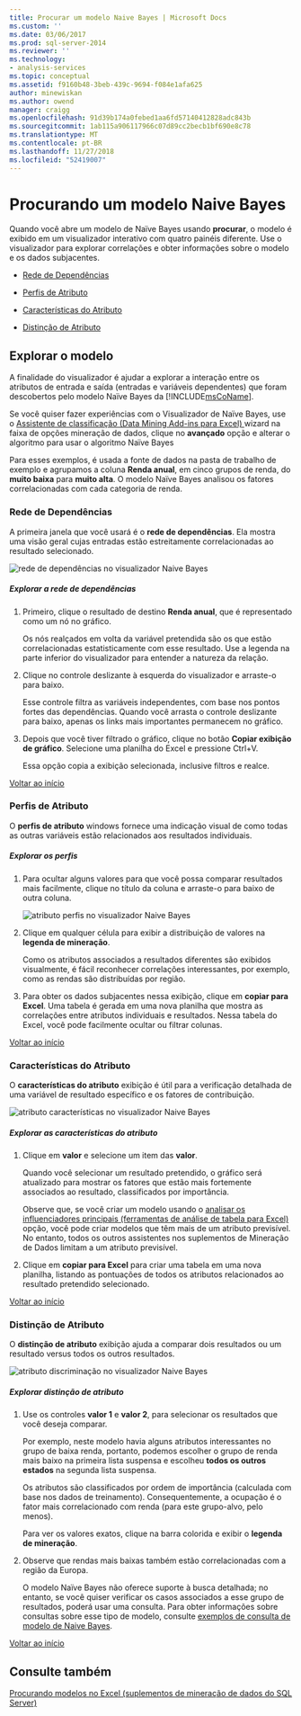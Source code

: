```yaml
---
title: Procurar um modelo Naive Bayes | Microsoft Docs
ms.custom: ''
ms.date: 03/06/2017
ms.prod: sql-server-2014
ms.reviewer: ''
ms.technology:
- analysis-services
ms.topic: conceptual
ms.assetid: f9160b48-3beb-439c-9694-f084e1afa625
author: minewiskan
ms.author: owend
manager: craigg
ms.openlocfilehash: 91d39b174a0febed1aa6fd57140412828adc843b
ms.sourcegitcommit: 1ab115a906117966c07d89cc2becb1bf690e8c78
ms.translationtype: MT
ms.contentlocale: pt-BR
ms.lasthandoff: 11/27/2018
ms.locfileid: "52419007"
---
```

# <a name="browsing-a-naive-bayes-model"></a>Procurando um modelo Naive Bayes
  Quando você abre um modelo de Naïve Bayes usando **procurar**, o modelo é exibido em um visualizador interativo com quatro painéis diferente. Use o visualizador para explorar correlações e obter informações sobre o modelo e os dados subjacentes.  
  
-   [Rede de Dependências](#bkmk_DepNet)  
  
-   [Perfis de Atributo](#bkmk_AttProf)  
  
-   [Características do Atributo](#bkmk_AttChar)  
  
-   [Distinção de Atributo](#bkmk_AttDisc)  
  
##  <a name="BKMK_Tabs"></a> Explorar o modelo  
 A finalidade do visualizador é ajudar a explorar a interação entre os atributos de entrada e saída (entradas e variáveis dependentes) que foram descobertos pelo modelo Naïve Bayes da [!INCLUDE[msCoName](../includes/msconame-md.md)].  
  
 Se você quiser fazer experiências com o Visualizador de Naïve Bayes, use o [Assistente de classificação &#40;Data Mining Add-ins para Excel&#41; ](classify-wizard-data-mining-add-ins-for-excel.md) wizard na faixa de opções mineração de dados, clique no **avançado** opção e alterar o algoritmo para usar o algoritmo Naïve Bayes  
  
 Para esses exemplos, é usada a fonte de dados na pasta de trabalho de exemplo e agrupamos a coluna **Renda anual**, em cinco grupos de renda, do **muito baixa** para **muito alta**. O modelo Naïve Bayes analisou os fatores correlacionadas com cada categoria de renda.  
  
###  <a name="bkmk_DepNet"></a> Rede de Dependências  
 A primeira janela que você usará é o **rede de dependências**. Ela mostra uma visão geral cujas entradas estão estreitamente correlacionadas ao resultado selecionado.  
  
 ![rede de dependências no visualizador Naive Bayes](media/dm13-nb.gif "rede de dependências no visualizador Naive Bayes")  
  
##### <a name="explore-the-dependency-network"></a>Explorar a rede de dependências  
  
1.  Primeiro, clique o resultado de destino **Renda anual**, que é representado como um nó no gráfico.  
  
     Os nós realçados em volta da variável pretendida são os que estão correlacionadas estatisticamente com esse resultado. Use a legenda na parte inferior do visualizador para entender a natureza da relação.  
  
2.  Clique no controle deslizante à esquerda do visualizador e arraste-o para baixo.  
  
     Esse controle filtra as variáveis independentes, com base nos pontos fortes das dependências. Quando você arrasta o controle deslizante para baixo, apenas os links mais importantes permanecem no gráfico.  
  
3.  Depois que você tiver filtrado o gráfico, clique no botão **Copiar exibição de gráfico**. Selecione uma planilha do Excel e pressione Ctrl+V.  
  
     Essa opção copia a exibição selecionada, inclusive filtros e realce.  
  
 [Voltar ao início](#BKMK_Tabs)  
  
###  <a name="bkmk_AttProf"></a> Perfis de Atributo  
 O **perfis de atributo** windows fornece uma indicação visual de como todas as outras variáveis estão relacionados aos resultados individuais.  
  
##### <a name="explore-the-profiles"></a>Explorar os perfis  
  
1.  Para ocultar alguns valores para que você possa comparar resultados mais facilmente, clique no título da coluna e arraste-o para baixo de outra coluna.  
  
     ![atributo perfis no visualizador Naive Bayes](media/dm13-nb-attprof.gif "perfis no visualizador Naive Bayes de atributo")  
  
2.  Clique em qualquer célula para exibir a distribuição de valores na **legenda de mineração**.  
  
     Como os atributos associados a resultados diferentes são exibidos visualmente, é fácil reconhecer correlações interessantes, por exemplo, como as rendas são distribuídas por região.  
  
3.  Para obter os dados subjacentes nessa exibição, clique em **copiar para Excel**. Uma tabela é gerada em uma nova planilha que mostra as correlações entre atributos individuais e resultados. Nessa tabela do Excel, você pode facilmente ocultar ou filtrar colunas.  
  
 [Voltar ao início](#BKMK_Tabs)  
  
###  <a name="bkmk_AttChar"></a> Características do Atributo  
 O **características do atributo** exibição é útil para a verificação detalhada de uma variável de resultado específico e os fatores de contribuição.  
  
 ![atributo características no visualizador Naive Bayes](media/dm13-nb-viewer.gif "atributo características no visualizador Naive Bayes")  
  
##### <a name="explore-the-attribute-characteristics"></a>Explorar as características do atributo  
  
1.  Clique em **valor** e selecione um item das **valor**.  
  
     Quando você selecionar um resultado pretendido, o gráfico será atualizado para mostrar os fatores que estão mais fortemente associados ao resultado, classificados por importância.  
  
     Observe que, se você criar um modelo usando o [analisar os influenciadores principais &#40;ferramentas de análise de tabela para Excel&#41; ](analyze-key-influencers-table-analysis-tools-for-excel.md) opção, você pode criar modelos que têm mais de um atributo previsível. No entanto, todos os outros assistentes nos suplementos de Mineração de Dados limitam a um atributo previsível.  
  
2.  Clique em **copiar para Excel** para criar uma tabela em uma nova planilha, listando as pontuações de todos os atributos relacionados ao resultado pretendido selecionado.  
  
 [Voltar ao início](#BKMK_Tabs)  
  
###  <a name="bkmk_AttDisc"></a> Distinção de Atributo  
 O **distinção de atributo** exibição ajuda a comparar dois resultados ou um resultado versus todos os outros resultados.  
  
 ![atributo discriminação no visualizador Naive Bayes](media/dm13-nb-attdisc.gif "atributo discriminação no visualizador Naive Bayes")  
  
##### <a name="explore-attribute-discrimination"></a>Explorar distinção de atributo  
  
1.  Use os controles **valor 1** e **valor 2**, para selecionar os resultados que você deseja comparar.  
  
     Por exemplo, neste modelo havia alguns atributos interessantes no grupo de baixa renda, portanto, podemos escolher o grupo de renda mais baixo na primeira lista suspensa e escolheu **todos os outros estados** na segunda lista suspensa.  
  
     Os atributos são classificados por ordem de importância (calculada com base nos dados de treinamento). Consequentemente, a ocupação é o fator mais correlacionado com renda (para este grupo-alvo, pelo menos).  
  
     Para ver os valores exatos, clique na barra colorida e exibir o **legenda de mineração**.  
  
2.  Observe que rendas mais baixas também estão correlacionadas com a região da Europa.  
  
     O modelo Naïve Bayes não oferece suporte à busca detalhada; no entanto, se você quiser verificar os casos associados a esse grupo de resultados, poderá usar uma consulta. Para obter informações sobre consultas sobre esse tipo de modelo, consulte [exemplos de consulta de modelo de Naive Bayes](data-mining/naive-bayes-model-query-examples.md).  
  
 [Voltar ao início](#BKMK_Tabs)  
  
## <a name="see-also"></a>Consulte também  
 [Procurando modelos no Excel &#40;suplementos de mineração de dados do SQL Server&#41;](browsing-models-in-excel-sql-server-data-mining-add-ins.md)  
  
  
